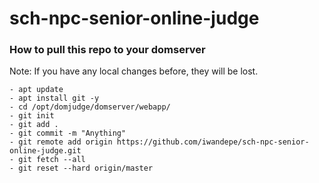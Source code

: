 # sch-npc-senior-online-judge

### How to pull this repo to your domserver
Note: If you have any local changes before, they will be lost.
```
- apt update
- apt install git -y
- cd /opt/domjudge/domserver/webapp/
- git init
- git add .
- git commit -m "Anything"
- git remote add origin https://github.com/iwandepe/sch-npc-senior-online-judge.git
- git fetch --all
- git reset --hard origin/master
```
